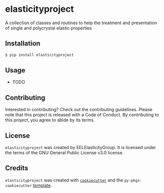 # elasticityproject

A collection of classes and routines to help the treatment and presentation of single and polycrystal elastic properties

## Installation

```bash
$ pip install elasticityproject
```

## Usage

- TODO

## Contributing

Interested in contributing? Check out the contributing guidelines. Please note that this project is released with a Code of Conduct. By contributing to this project, you agree to abide by its terms.

## License

`elasticityproject` was created by EELElasticityGroup. It is licensed under the terms of the GNU General Public License v3.0 license.

## Credits

`elasticityproject` was created with [`cookiecutter`](https://cookiecutter.readthedocs.io/en/latest/) and the `py-pkgs-cookiecutter` [template](https://github.com/py-pkgs/py-pkgs-cookiecutter).

